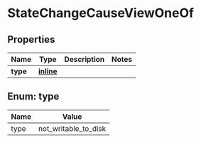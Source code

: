 
# StateChangeCauseViewOneOf

## Properties
| Name | Type | Description | Notes |
| ------------ | ------------- | ------------- | ------------- |
| **type** | [**inline**](#Type) |  |  |


<a id="Type"></a>
## Enum: type
| Name | Value |
| ---- | ----- |
| type | not_writable_to_disk |



